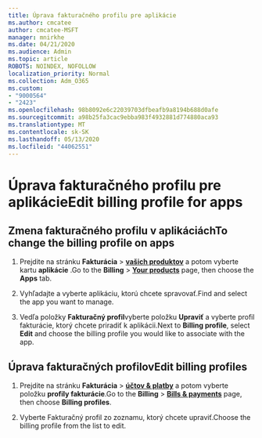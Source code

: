 ```yaml
---
title: Úprava fakturačného profilu pre aplikácie
ms.author: cmcatee
author: cmcatee-MSFT
manager: mnirkhe
ms.date: 04/21/2020
ms.audience: Admin
ms.topic: article
ROBOTS: NOINDEX, NOFOLLOW
localization_priority: Normal
ms.collection: Adm_O365
ms.custom:
- "9000564"
- "2423"
ms.openlocfilehash: 98b8092e6c22039703dfbeafb9a8194b688d0afe
ms.sourcegitcommit: a98b25fa3cac9ebba983f4932881d774880aca93
ms.translationtype: MT
ms.contentlocale: sk-SK
ms.lasthandoff: 05/13/2020
ms.locfileid: "44062551"
---
```

# <a name="edit-billing-profile-for-apps"></a><span data-ttu-id="bfc9e-102">Úprava fakturačného profilu pre aplikácie</span><span class="sxs-lookup"><span data-stu-id="bfc9e-102">Edit billing profile for apps</span></span>

## <a name="to-change-the-billing-profile-on-apps"></a><span data-ttu-id="bfc9e-103">Zmena fakturačného profilu v aplikáciách</span><span class="sxs-lookup"><span data-stu-id="bfc9e-103">To change the billing profile on apps</span></span>

1. <span data-ttu-id="bfc9e-104">Prejdite na stránku **Fakturácia**  >  **[vašich produktov](https://go.microsoft.com/fwlink/p/?linkid=842054)** a potom vyberte kartu **aplikácie** .</span><span class="sxs-lookup"><span data-stu-id="bfc9e-104">Go to the **Billing** > **[Your products](https://go.microsoft.com/fwlink/p/?linkid=842054)** page, then choose the **Apps** tab.</span></span>

2. <span data-ttu-id="bfc9e-105">Vyhľadajte a vyberte aplikáciu, ktorú chcete spravovať.</span><span class="sxs-lookup"><span data-stu-id="bfc9e-105">Find and select the app you want to manage.</span></span>  

3. <span data-ttu-id="bfc9e-106">Vedľa položky **Fakturačný profil**vyberte položku **Upraviť** a vyberte profil fakturácie, ktorý chcete priradiť k aplikácii.</span><span class="sxs-lookup"><span data-stu-id="bfc9e-106">Next to **Billing profile**, select **Edit** and choose the billing profile you would like to associate with the app.</span></span>

## <a name="edit-billing-profiles"></a><span data-ttu-id="bfc9e-107">Úprava fakturačných profilov</span><span class="sxs-lookup"><span data-stu-id="bfc9e-107">Edit billing profiles</span></span>

1. <span data-ttu-id="bfc9e-108">Prejdite na stránku **Fakturácia**  >  **[účtov & platby](https://go.microsoft.com/fwlink/p/?linkid=848039)** a potom vyberte položku **profily fakturácie**.</span><span class="sxs-lookup"><span data-stu-id="bfc9e-108">Go to the **Billing** > **[Bills & payments](https://go.microsoft.com/fwlink/p/?linkid=848039)** page, then choose **Billing profiles**.</span></span>

2. <span data-ttu-id="bfc9e-109">Vyberte Fakturačný profil zo zoznamu, ktorý chcete upraviť.</span><span class="sxs-lookup"><span data-stu-id="bfc9e-109">Choose the billing profile from the list to edit.</span></span>